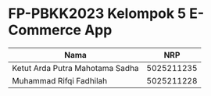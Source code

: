 # FP-PBKK2023 Kelompok 5 E-Commerce App

|Nama|NRP|
|----|---|
|Ketut Arda Putra Mahotama Sadha|5025211235|
|Muhammad Rifqi Fadhilah|5025211228|
